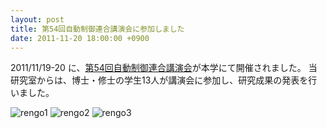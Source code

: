 ```yaml
---
layout: post
title: 第54回自動制御連合講演会に参加しました
date: 2011-11-20 18:00:00 +0900
---
```


2011/11/19-20 に、[第54回自動制御連合講演会](http://rengo54.me.tut.ac.jp/)が本学にて開催されました。
当研究室からは、博士・修士の学生13人が講演会に参加し、研究成果の発表を行いました。

![rengo1]({{site.baseurl}}/img/2011-11-20-rengo54-1.jpg)
![rengo2]({{site.baseurl}}/img/2011-11-20-rengo54-2.jpg)
![rengo3]({{site.baseurl}}/img/2011-11-20-rengo54-3.jpg)
